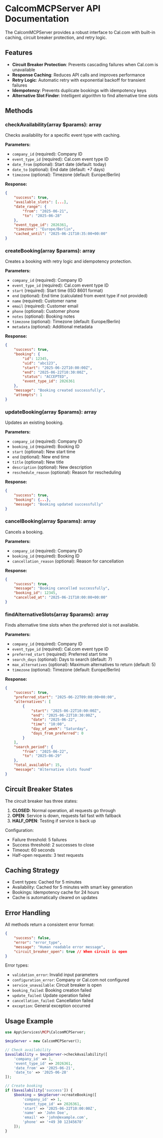 # CalcomMCPServer API Documentation

The CalcomMCPServer provides a robust interface to Cal.com with built-in caching, circuit breaker protection, and retry logic.

## Features

- **Circuit Breaker Protection**: Prevents cascading failures when Cal.com is unavailable
- **Response Caching**: Reduces API calls and improves performance
- **Retry Logic**: Automatic retry with exponential backoff for transient failures
- **Idempotency**: Prevents duplicate bookings with idempotency keys
- **Alternative Slot Finder**: Intelligent algorithm to find alternative time slots

## Methods

### checkAvailability(array $params): array

Checks availability for a specific event type with caching.

**Parameters:**
- `company_id` (required): Company ID
- `event_type_id` (required): Cal.com event type ID
- `date_from` (optional): Start date (default: today)
- `date_to` (optional): End date (default: +7 days)
- `timezone` (optional): Timezone (default: Europe/Berlin)

**Response:**
```json
{
    "success": true,
    "available_slots": [...],
    "date_range": {
        "from": "2025-06-21",
        "to": "2025-06-28"
    },
    "event_type_id": 2026361,
    "timezone": "Europe/Berlin",
    "cached_until": "2025-06-21T10:35:00+00:00"
}
```

### createBooking(array $params): array

Creates a booking with retry logic and idempotency protection.

**Parameters:**
- `company_id` (required): Company ID
- `event_type_id` (required): Cal.com event type ID
- `start` (required): Start time (ISO 8601 format)
- `end` (optional): End time (calculated from event type if not provided)
- `name` (required): Customer name
- `email` (required): Customer email
- `phone` (optional): Customer phone
- `notes` (optional): Booking notes
- `timezone` (optional): Timezone (default: Europe/Berlin)
- `metadata` (optional): Additional metadata

**Response:**
```json
{
    "success": true,
    "booking": {
        "id": 12345,
        "uid": "abc123",
        "start": "2025-06-22T10:00:00Z",
        "end": "2025-06-22T10:30:00Z",
        "status": "ACCEPTED",
        "event_type_id": 2026361
    },
    "message": "Booking created successfully",
    "attempts": 1
}
```

### updateBooking(array $params): array

Updates an existing booking.

**Parameters:**
- `company_id` (required): Company ID
- `booking_id` (required): Booking ID
- `start` (optional): New start time
- `end` (optional): New end time
- `title` (optional): New title
- `description` (optional): New description
- `reschedule_reason` (optional): Reason for rescheduling

**Response:**
```json
{
    "success": true,
    "booking": {...},
    "message": "Booking updated successfully"
}
```

### cancelBooking(array $params): array

Cancels a booking.

**Parameters:**
- `company_id` (required): Company ID
- `booking_id` (required): Booking ID
- `cancellation_reason` (optional): Reason for cancellation

**Response:**
```json
{
    "success": true,
    "message": "Booking cancelled successfully",
    "booking_id": 12345,
    "cancelled_at": "2025-06-21T10:00:00+00:00"
}
```

### findAlternativeSlots(array $params): array

Finds alternative time slots when the preferred slot is not available.

**Parameters:**
- `company_id` (required): Company ID
- `event_type_id` (required): Cal.com event type ID
- `preferred_start` (required): Preferred start time
- `search_days` (optional): Days to search (default: 7)
- `max_alternatives` (optional): Maximum alternatives to return (default: 5)
- `timezone` (optional): Timezone (default: Europe/Berlin)

**Response:**
```json
{
    "success": true,
    "preferred_start": "2025-06-22T09:00:00+00:00",
    "alternatives": [
        {
            "start": "2025-06-22T10:00:00Z",
            "end": "2025-06-22T10:30:00Z",
            "date": "2025-06-22",
            "time": "10:00",
            "day_of_week": "Saturday",
            "days_from_preferred": 0
        }
    ],
    "search_period": {
        "from": "2025-06-22",
        "to": "2025-06-29"
    },
    "total_available": 15,
    "message": "Alternative slots found"
}
```

## Circuit Breaker States

The circuit breaker has three states:

1. **CLOSED**: Normal operation, all requests go through
2. **OPEN**: Service is down, requests fail fast with fallback
3. **HALF_OPEN**: Testing if service is back up

Configuration:
- Failure threshold: 5 failures
- Success threshold: 2 successes to close
- Timeout: 60 seconds
- Half-open requests: 3 test requests

## Caching Strategy

- Event types: Cached for 5 minutes
- Availability: Cached for 5 minutes with smart key generation
- Bookings: Idempotency cache for 24 hours
- Cache is automatically cleared on updates

## Error Handling

All methods return a consistent error format:

```json
{
    "success": false,
    "error": "error_type",
    "message": "Human readable error message",
    "circuit_breaker_open": true // When circuit is open
}
```

Error types:
- `validation_error`: Invalid input parameters
- `configuration_error`: Company or Cal.com not configured
- `service_unavailable`: Circuit breaker is open
- `booking_failed`: Booking creation failed
- `update_failed`: Update operation failed
- `cancellation_failed`: Cancellation failed
- `exception`: General exception occurred

## Usage Example

```php
use App\Services\MCP\CalcomMCPServer;

$mcpServer = new CalcomMCPServer();

// Check availability
$availability = $mcpServer->checkAvailability([
    'company_id' => 1,
    'event_type_id' => 2026361,
    'date_from' => '2025-06-21',
    'date_to' => '2025-06-28'
]);

// Create booking
if ($availability['success']) {
    $booking = $mcpServer->createBooking([
        'company_id' => 1,
        'event_type_id' => 2026361,
        'start' => '2025-06-22T10:00:00Z',
        'name' => 'John Doe',
        'email' => 'john@example.com',
        'phone' => '+49 30 12345678'
    ]);
}
```